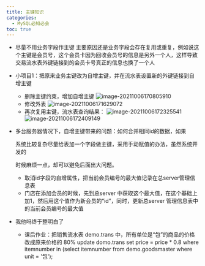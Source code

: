 ```yaml
---
title: 主键知识
categories:
  - MySQL必知必会
toc: true 
---
```


-  尽量不用业务字段作主键
  主要原因还是业务字段会存在复用或重复，例如说这个主键是会员号，这个会员卡因为回收会员号的信息是另外一个人，这样导致交易流水表外键链接到的会员卡号真正的信息也换了一个人

- 小项目1：把原来业务主键改为自增主键，并在流水表设置新的外键链接到自增主键

  - 删除主键约束，增加自增主键
    ![image-20211006170805910](https://cdn.jsdelivr.net/gh/jiac3366/image-host@master/mysqlbizhbihui/image-20211006170805910.6kce0cqo0nc0.png)
  - 修改外表
    ![image-20211006171629072](https://cdn.jsdelivr.net/gh/jiac3366/image-host@master/mysqlbizhbihui/image-20211006171629072.63vfsunmcb80.png)
  - 再次复用主键，流水表查询结果：
    ![image-20211006172325541](https://cdn.jsdelivr.net/gh/jiac3366/image-host@master/mysqlbizhbihui/image-20211006172325541.6upgw6fx7ik0.png)
    ![image-20211006172409149](https://cdn.jsdelivr.net/gh/jiac3366/image-host@master/mysqlbizhbihui/image-20211006172354181.3lcrtfji4fq0.png)

- 多台服务器情况下，自增主键带来的问题：如何合并相同id的数据，如果

  系统比较复杂尽量给表加一个字段做主键，采用手动赋值的办法，虽然系统开发的

  时候麻烦一点，却可以避免后面出大问题。

  - 取消id字段的自增属性，把当前会员编号的最大值记录在总server管理信息表
  - 门店在添加会员的时候，先到总server 中获取这个最大值，在这个基础上加1，然后用这个值作为新会员的“id”，同时，更新总server 管理信息表中的当前会员编号的最大值
  
- 我他吗终于整明白了

  -  课后作业：把销售流水表 demo.trans 中，所有单位是“包”的商品的价格改成原来价格的 80%
     update domo.trans set price = price * 0.8 where itemnumber in (select itemnumber from demo.goodsmaster where unit = '包');

